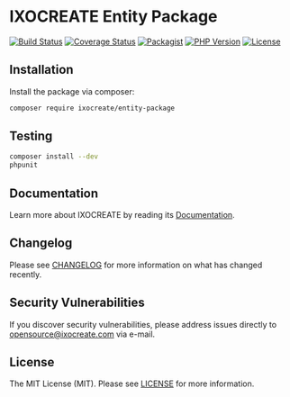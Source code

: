# IXOCREATE Entity Package

[![Build Status](https://travis-ci.com/ixocreate/entity-package.svg?branch=master)](https://travis-ci.com/ixocreate/entity-package)
[![Coverage Status](https://coveralls.io/repos/github/ixocreate/entity-package/badge.svg?branch=develop)](https://coveralls.io/github/ixocreate/entity-package?branch=develop)
[![Packagist](https://img.shields.io/packagist/v/ixocreate/entity-package.svg)](https://packagist.org/packages/ixocreate/entity-package)
[![PHP Version](https://img.shields.io/packagist/php-v/ixocreate/entity-package.svg)](https://packagist.org/packages/ixocreate/entity-package)
[![License](https://img.shields.io/github/license/ixocreate/entity-package.svg)](LICENSE)

## Installation

Install the package via composer:

```sh
composer require ixocreate/entity-package
```

## Testing

```sh
composer install --dev
phpunit
```

## Documentation

Learn more about IXOCREATE by reading its [Documentation](https://ixocreate.github.io/).

## Changelog

Please see [CHANGELOG](CHANGELOG.md) for more information on what has changed recently.

## Security Vulnerabilities

If you discover security vulnerabilities, please address issues directly to opensource@ixocreate.com via e-mail.

## License

The MIT License (MIT). Please see [LICENSE](LICENSE) for more information.
